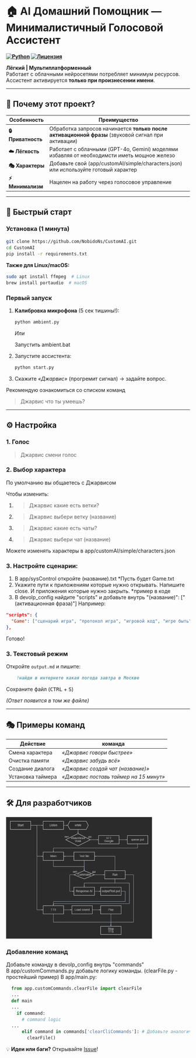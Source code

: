 # 🏠 AI Домашний Помощник — Минималистичный Голосовой Ассистент

**[![Python](https://img.shields.io/badge/Python-3.8+-blue?logo=python)](https://python.org)
[![Лицензия](https://img.shields.io/badge/License-GPL3-green)](LICENSE)**

**Лёгкий | Мультиплатформенный**  
Работает с облачными нейросетями потребляет минимум ресурсов. Ассистент активируется **только при произнесении имени**.

---

## 🌟 Почему этот проект?

| Особенность        | Преимущество                                                                                |
| ------------------ | ------------------------------------------------------------------------------------------- |
| **🔒 Приватность** | Обработка запросов начинается **только после активационной фразы** (звуковой сигнал при активации)        |
| **☁️ Лёгкость**    | Работает с облачными (GPT-4o, Gemini) моделями избавляя от необходимсти иметь мощное железо |
| **🎭 Характеры**   | Добавьте свой (app/customAI/simple/characters.json) или используйте готовый характер                 |
| **⚡ Минимализм**  | Нацелен на работу через голосовое управление                                                |

---

## 🚀 Быстрый старт

### Установка (1 минута)

```bash
git clone https://github.com/NobidoNs/CustomAI.git
cd CustomAI
pip install -r requirements.txt
```

**Также для Linux/macOS:**

```bash
sudo apt install ffmpeg  # Linux
brew install portaudio  # macOS
```

### Первый запуск

1. **Калибровка микрофона** (5 сек тишины!):
   ```bash
   python ambient.py
   ```
   *Или*
     
   Запустить ambient.bat
3. Запустите ассистента:
   ```bash
   python start.py
   ```
4. Скажите _«Джарвис»_ (прогремит сигнал) → задайте вопрос.
  
Рекомендую ознакомиться со списком команд 
>Джарвис что ты умеешь?

---

## ⚙️ Настройка

### 1. Голос 

>Джарвис смени голос

### 2. Выбор характера

По умолчанию вы общаетесь с Джарвисом

Чтобы изменить:
1. >Джарвис какие есть ветки?
2. >Джарвис выбери ветку (название)
3. >Джарвис какие есть чаты?
4. >Джарвис выбери чат (название)

Можете изменять характеры в app/customAI/simple/characters.json

### 3. Настройте сценарии:
  1. В app/sysControl откройте (название).txt
  *Пусть будет Game.txt
  3. Укажите пути к приложениям которые нужно открывать. Напишите close. И приложения которые нужно закрыть.  *пример в коде
  4. В devolp_config найдите "scripts" и добавьте внутрь "(название)": ["(активационная фраза)"]
Например:

```json
"scripts": {
  "Game": ["сценарий игра", "протокол игра", "игровой код", "игре быть"]
},
```

Готово!

### 3. Текстовый режим

Откройте `output.md` и пишите:

```markdown
    !найди в интернете какая погода завтра в Москве
```

Сохраните файл (<kbd>CTRL</kbd> + <kbd>S</kbd>)

_(Ответ появится в том же файле)_

---

## 🎭 Примеры команд

| Действие        |         команда          |
| --------------- | ------------------------ | 
| Смена характера | _«Джарвис говори быстрее»_ | 
| Очистка памяти  | _«Джарвис забудь всё»_  | 
| Создание диалога | _«Джарвис создай чат (название)»_ |
| Установка таймера | _«Джарвис поставь таймер на 15 минут»_ |

---


## 🛠️ Для разработчиков

<p>
  <img src="https://github.com/NobidoNs/CustomAI/blob/main/info/diagram.png" width="400" alt="Демо">
</p>

### Добавление команд

Добавьте команду в devolp_config внутрь "commands"  
В app/customCommands.py добавьте логику команды. (clearFile.py - простейший пример)
В app/main.py:
```python
  from app.customCommands.clearFile import clearFile
  ...
  def main
  ...
    if command:
      # command logic
  ...
      elif command in commands['clearCliCommands']: # Добавьте аналогично этому
        clearFile()
```

💡 **Идеи или баги?** Открывайте [Issue](https://github.com/NobidoNs/CustomAI/issues)!
